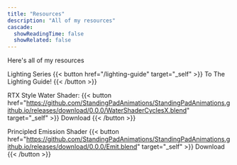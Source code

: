 ```yaml
---
title: "Resources"
description: "All of my resources"
cascade:
  showReadingTime: false
  showRelated: false
---
```

Here's all of my resources

Lighting Series
{{< button href="/lighting-guide" target="_self" >}}
To The Lighting Guide!
{{< /button >}}

RTX Style Water Shader:
{{< button href="https://github.com/StandingPadAnimations/StandingPadAnimations.github.io/releases/download/0.0.0/WaterShaderCyclesX.blend" target="_self" >}}
Download
{{< /button >}}

Principled Emission Shader
{{< button href="https://github.com/StandingPadAnimations/StandingPadAnimations.github.io/releases/download/0.0.0/Emit.blend" target="_self" >}}
Download
{{< /button >}}

